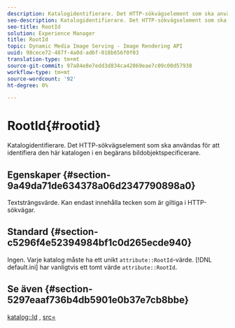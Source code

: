 ```yaml
---
description: Katalogidentifierare. Det HTTP-sökvägselement som ska användas för att identifiera den här katalogen i en begärans bildobjektspecificerare.
seo-description: Katalogidentifierare. Det HTTP-sökvägselement som ska användas för att identifiera den här katalogen i en begärans bildobjektspecificerare.
seo-title: RootId
solution: Experience Manager
title: RootId
topic: Dynamic Media Image Serving - Image Rendering API
uuid: 98cece72-487f-4a0d-ad6f-018b656f0f03
translation-type: tm+mt
source-git-commit: 97a84e8e7edd3d834ca42069eae7c09c00d57938
workflow-type: tm+mt
source-wordcount: '92'
ht-degree: 0%

---
```



# RootId{#rootid}

Katalogidentifierare. Det HTTP-sökvägselement som ska användas för att identifiera den här katalogen i en begärans bildobjektspecificerare.

## Egenskaper {#section-9a49da71de634378a06d2347790898a0}

Textsträngsvärde. Kan endast innehålla tecken som är giltiga i HTTP-sökvägar.

## Standard {#section-c5296f4e52394984bf1c0d265ecde940}

Ingen. Varje katalog måste ha ett unikt `attribute::RootId`-värde. [!DNL default.ini] har vanligtvis ett tomt värde  `attribute::RootId`.

## Se även {#section-5297eaaf736b4db5901e0b37e7cb8bbe}

[katalog::Id](/help/aem-is-ir-api/is-api/image-catalog/image-serving-api-ref/c-image-catalog-reference/c-image-svg-data-reference/c-image-data-reference/r-id-cat.md) ,  [src=](../../../../../is-api/http-ref/image-serving-api-ref/c-http-protocol-reference/c-command-reference/r-src.md#reference-f6506637778c4c69bf106a7924a91ab1)
